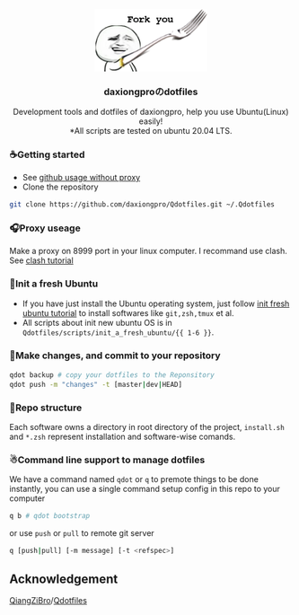 <div align="center">
	<img src="./image/README/fork.png" width = "200" alt="ubuntu logo" align=center />
	<p align="center">
	<h3 align="center">daxiongproのdotfiles</h3>
		<p align="center">
			Development tools and dotfiles of daxiongpro, help you use Ubuntu(Linux) easily!
		</br>
		*All scripts are tested on ubuntu 20.04 LTS.
		</p>
	</p>
</div>

### ☕Getting started

* See [github usage without proxy](docs/github.md)
* Clone the repository

```bash
git clone https://github.com/daxiongpro/Qdotfiles.git ~/.Qdotfiles
```

### 🎧Proxy useage

Make a proxy on 8999 port in your linux computer. I recommand use clash. See [clash tutorial](docs/clash.md)

### 🚀Init a fresh Ubuntu

* If you have just install the Ubuntu operating system, just follow [init fresh ubuntu tutorial](docs/init_fresh_ubuntu.md) to install softwares like `git,zsh,tmux` et al.
* All scripts about init new ubuntu OS is in `Qdotfiles/scripts/init_a_fresh_ubuntu/{{ 1-6 }}`.

### 🍺Make changes, and commit to your repository

```bash
qdot backup # copy your dotfiles to the Reponsitory
qdot push -m "changes" -t [master|dev|HEAD]
```

### 🎃Repo structure

Each software owns a directory in root directory of the project, `install.sh` and `*.zsh` represent installation and software-wise comands.

### ☃Command line support to manage dotfiles

We have a command named `qdot` or `q` to premote things to be done instantly, you can use a single command setup config in this repo to your computer

```bash
q b # qdot bootstrap
```

or use  `push`  or  `pull`  to remote git server

```bash
q [push|pull] [-m message] [-t <refspec>]
```

## Acknowledgement

[QiangZiBro](https://github.com/QiangZiBro)/[Qdotfiles](https://github.com/QiangZiBro/Qdotfiles)
